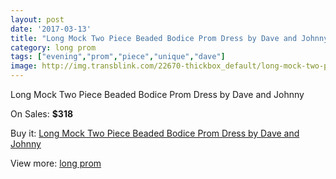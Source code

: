 ```yaml
---
layout: post
date: '2017-03-13'
title: "Long Mock Two Piece Beaded Bodice Prom Dress by Dave and Johnny"
category: long prom
tags: ["evening","prom","piece","unique","dave"]
image: http://img.transblink.com/22670-thickbox_default/long-mock-two-piece-beaded-bodice-prom-dress-by-dave-and-johnny.jpg
---
```

Long Mock Two Piece Beaded Bodice Prom Dress by Dave and Johnny

On Sales: **$318**
<a href="https://www.transblink.com/en/long-prom/7198-long-mock-two-piece-beaded-bodice-prom-dress-by-dave-and-johnny.html"><amp-img layout="responsive" width="600" height="600" src="//img.transblink.com/22670-thickbox_default/long-mock-two-piece-beaded-bodice-prom-dress-by-dave-and-johnny.jpg" alt="Long Mock Two Piece Beaded Bodice Prom Dress by Dave and Johnny 0" /></a>
<a href="https://www.transblink.com/en/long-prom/7198-long-mock-two-piece-beaded-bodice-prom-dress-by-dave-and-johnny.html"><amp-img layout="responsive" width="600" height="600" src="//img.transblink.com/22671-thickbox_default/long-mock-two-piece-beaded-bodice-prom-dress-by-dave-and-johnny.jpg" alt="Long Mock Two Piece Beaded Bodice Prom Dress by Dave and Johnny 1" /></a>

Buy it: [Long Mock Two Piece Beaded Bodice Prom Dress by Dave and Johnny](https://www.transblink.com/en/long-prom/7198-long-mock-two-piece-beaded-bodice-prom-dress-by-dave-and-johnny.html "Long Mock Two Piece Beaded Bodice Prom Dress by Dave and Johnny")

View more: [long prom](https://www.transblink.com/en/58-long-prom "long prom")